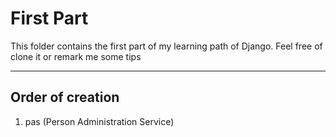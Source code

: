 # First Part

This folder contains the first part of my learning path of Django. Feel free of clone it or
remark me some tips


--------

## Order of creation

1. pas (Person Administration Service)
